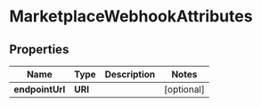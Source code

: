 

# MarketplaceWebhookAttributes


## Properties

| Name | Type | Description | Notes |
|------------ | ------------- | ------------- | -------------|
|**endpointUrl** | **URI** |  |  [optional] |



